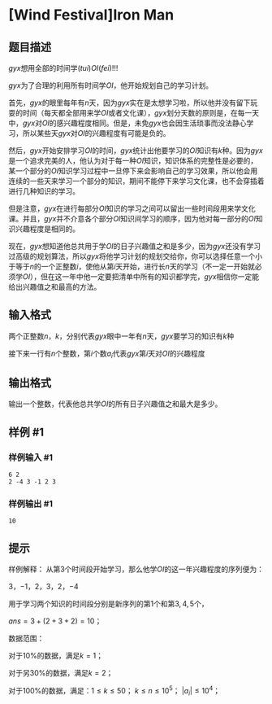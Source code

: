 # [Wind Festival]Iron Man

## 题目描述

$gyx$想用全部的时间学$(tui)OI(fei)$!!!

$gyx$为了合理的利用所有时间学$OI$，他开始规划自己的学习计划。

首先，$gyx$的眼里每年有$n$天，因为$gyx$实在是太想学习啦，所以他并没有留下玩耍的时间（每天都全部用来学$OI$或者文化课），$gyx$划分天数的原则是，在每一天中，$gyx$对$OI$的感兴趣程度相同。但是，未免$gyx$也会因生活琐事而没法静心学习，所以某些天$gyx$对$OI$的兴趣程度有可能是负的。

然后，$gyx$开始安排学习$OI$的时间，$gyx$统计出他要学习的$OI$知识有$k$种。因为$gyx$是一个追求完美的人，他认为对于每一种$OI$知识，知识体系的完整性是必要的，某一个部分的$OI$知识学习过程中一旦停下来会影响自己的学习效果，所以他会用连续的一些天来学习一个部分的知识，期间不能停下来学习文化课，也不会穿插着进行几种知识的学习。

但是注意，$gyx$在进行每部分$OI$知识的学习之间可以留出一些时间段用来学文化课。并且，$gyx$并不介意各个部分$OI$知识间学习的顺序，因为他对每一部分的$OI$知识兴趣程度是相同的。

现在，$gyx$想知道他总共用于学$OI$的日子兴趣值之和是多少，因为$gyx$还没有学习过高级的规划算法，所以$gyx$将他学习计划的规划交给你，你可以选择任意一个小于等于$n$的一个正整数$i$，使他从第$i$天开始，进行长$n$天的学习（不一定一开始就必须学$OI$），但在这一年中他一定要把清单中所有的知识都学完，$gyx$相信你一定能给出兴趣值之和最高的方法。



## 输入格式

两个正整数$n$，$k$，分别代表$gyx$眼中一年有$n$天，$gyx$要学习的知识有$k$种

接下来一行有$n$个整数，第$i$个数$a_i$代表$gyx$第$i$天对$OI$的兴趣程度

## 输出格式

输出一个整数，代表他总共学$OI$的所有日子兴趣值之和最大是多少。

## 样例 #1

### 样例输入 #1
```
6 2
2 -4 3 -1 2 3
```

### 样例输出 #1

```
10
```

## 提示

样例解释：
从第$3$个时间段开始学习，那么他学$OI$的这一年兴趣程度的序列便为：

$3$，$-1$，$2$，$3$，$2$，$-4$

用于学习两个知识的时间段分别是新序列的第$1$个和第$3,4,5$个，

$ans=3+(2+3+2)=10$；

数据范围：

对于$10\%$的数据，满足$k=1$；

对于另$30\%$的数据，满足$k=2$；

对于$100\%$的数据，满足：$1\le k\le50$； $k\le n\le10^5$； $|a_i|\le10^4$；

